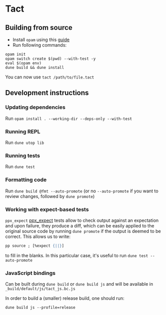 # Tact

## Building from source

* Install `opam` using this [guide](https://ocaml.org/learn/tutorials/up_and_running.html)
* Run following commands:
```
opam init
opam switch create $(pwd) --with-test -y
eval $(opam env)
dune build && dune install
```

You can now use `tact /path/to/file.tact`

## Development instructions

### Updating dependencies

Run `opam install . --working-dir --deps-only --with-test`

### Running REPL

Run `dune utop lib`

### Running tests

Run `dune test`

### Formatting code

Run `dune build @fmt --auto-promote` (or no `--auto-promote` if you want to review changes, followed
by `dune promote`)

### Working with expect-based tests

`ppx_expect`
[ppx_expect](https://github.com/janestreet/ppx_expect) tests allow to check output against an expectation
and upon failure, they produce a diff, which can be easily applied to the original source code by running
`dune promote` if the output is deemed to be correct. This allows us to write:

```ocaml
pp source ; [%expect {||}]
```

to fill in the blanks. In this particular case, it's useful to run `dune test --auto-promote`

### JavaScript bindings

Can be built during `dune build` or `dune build js` and will be available in
` _build/default/js/tact_js.bc.js`

In order to build a (smaller) release build, one should run:

```
dune build js --profile=release
```
